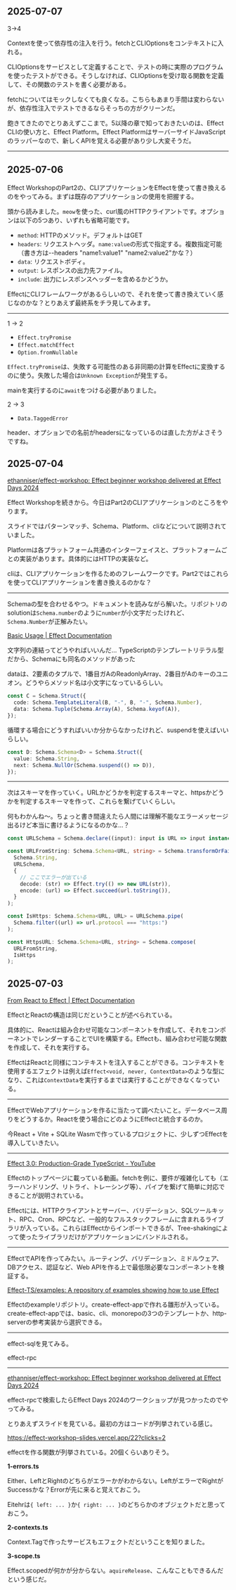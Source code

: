 ## 2025-07-07

3→4

Contextを使って依存性の注入を行う。fetchとCLIOptionsをコンテキストに入れる。

CLIOptionsをサービスとして定義することで、テストの時に実際のプログラムを使ったテストができる。そうしなければ、CLIOptionsを受け取る関数を定義して、その関数のテストを書く必要がある。

fetchについてはモックしなくても良くなる。こちらもあまり手間は変わらないが、依存性注入でテストできるならそっちの方がクリーンだ。

飽きてきたのでとりあえずここまで。5以降の章で知っておきたいのは、Effect CLIの使い方と、Effect Platform。Effect PlatformはサーバーサイドJavaScriptのラッパーなので、新しくAPIを覚える必要があり少し大変そうだ。

---

## 2025-07-06

Effect WorkshopのPart2の、CLIアプリケーションをEffectを使って書き換えるのをやってみる。まずは既存のアプリケーションの使用を把握する。

頭から読みました。`meow`を使った、curl風のHTTPクライアントです。オプションは以下の5つあり、いずれも省略可能です。

- `method`: HTTPのメソッド。デフォルトはGET
- `headers`: リクエストヘッダ。`name:value`の形式で指定する。複数指定可能（書き方は--headers "name1:value1" "name2:value2"かな？）
- `data`: リクエストボディ。
- `output`: レスポンスの出力先ファイル。
- `include`: 出力にレスポンスヘッダーを含めるかどうか。

EffectにCLIフレームワークがあるらしいので、それを使って書き換えていく感じなのかな？とりあえず最終系をチラ見してみます。

---

1 → 2

- `Effect.tryPromise`
- `Effect.matchEffect`
- `Option.fromNullable`

`Effect.tryPromise`は、失敗する可能性のある非同期の計算をEffectに変換するのに使う。失敗した場合は`Unknown Exception`が発生する。

mainを実行するのに`await`をつける必要がありました。

2 → 3

- `Data.TaggedError`

header、オプションでの名前がheadersになっているのは直した方がよさそうですね。


## 2025-07-04

[ethanniser/effect-workshop: Effect beginner workshop delivered at Effect Days 2024](https://github.com/ethanniser/effect-workshop)

Effect Workshopを続きから。今日はPart2のCLIアプリケーションのところをやります。

スライドではパターンマッチ、Schema、Platform、cliなどについて説明されていました。

Platformは各プラットフォーム共通のインターフェイスと、プラットフォームごとの実装があります。具体的にはHTTPの実装など。

cliは、CLIアプリケーションを作るためのフレームワークです。Part2ではこれらを使ってCLIアプリケーションを書き換えるのかな？

---

Schemaの型を合わせるやつ。ドキュメントを読みながら解いた。リポジトリのsolutionは`Schema.number`のように`number`が小文字だったけれど、`Schema.Number`が正解みたい。

[Basic Usage | Effect Documentation](https://effect.website/docs/schema/basic-usage/#tuples)


文字列の連結ってどうやればいいんだ... TypeScriptのテンプレートリテラル型だから、Schemaにも同名のメソッドがあった

dataは、2要素のタプルで、1番目ガAのReadonlyArray、2番目がAのキーのユニオン。どうやらメソッド名は小文字になっているらしい。

```ts
const C = Schema.Struct({
  code: Schema.TemplateLiteral(B, "-", B, "-", Schema.Number),
  data: Schema.Tuple(Schema.Array(A), Schema.keyof(A)),
});
```
循環する場合にどうすればいいか分からなかったけれど、suspendを使えばいいらしい。

```ts
const D: Schema.Schema<D> = Schema.Struct({
  value: Schema.String,
  next: Schema.NullOr(Schema.suspend(() => D)),
});
```

---

次はスキーマを作っていく。URLかどうかを判定するスキーマと、httpsかどうかを判定するスキーマを作って、これらを繋げていくらしい。

何もわかんね〜。ちょっと書き間違えたら人間には理解不能なエラーメッセージ出るけど本当に書けるようになるのかな...？

```ts
const URLSchema = Schema.declare((input): input is URL => input instanceof URL);

const URLFromString: Schema.Schema<URL, string> = Schema.transformOrFail(
  Schema.String,
  URLSchema,
  {
    // ここでエラーが出ている
    decode: (str) => Effect.try(() => new URL(str)),
    encode: (url) => Effect.succeed(url.toString()),
  }
);

const IsHttps: Schema.Schema<URL, URL> = URLSchema.pipe(
  Schema.filter((url) => url.protocol === "https:")
);

const HttpsURL: Schema.Schema<URL, string> = Schema.compose(
  URLFromString,
  IsHttps
);
```


## 2025-07-03

[From React to Effect | Effect Documentation](https://effect.website/blog/from-react-to-effect/)

EffectとReactの構造は同じだということが述べられている。

具体的に、Reactは組み合わせ可能なコンポーネントを作成して、それをコンポーネントでレンダーすることでUIを構築する。Effectも、組み合わせ可能な関数を作成して、それを実行する。

EffectはReactと同様にコンテキストを注入することができる。コンテキストを使用するエフェクトは例えば`Effect<void, never, ContextData>`のような型になり、これは`ContextData`を実行するまでは実行することができなくなっている。

---

EffectでWebアプリケーションを作るに当たって調べたいこと。データベース周りをどうするか。Reactを使う場合にどのようにEffectと統合するのか。

今React + Vite + SQLite Wasmで作っているプロジェクトに、少しずつEffectを導入していきたい。

---

[Effect 3.0: Production-Grade TypeScript - YouTube](https://www.youtube.com/watch?v=ViSiXfBKElQ)

Effectのトップページに載っている動画。fetchを例に、要件が複雑化しても（エラーハンドリング、リトライ、トレーシング等）、パイプを繋げて簡単に対応できることが説明されている。

Effectには、HTTPクライアントとサーバー、バリデーション、SQLツールキット、RPC、Cron、RPCなど、一般的なフルスタックフレームに含まれるライブラリが入っている。これらはEffectからインポートできるが、Tree-shakingによって使ったライブラリだけがアプリケーションにバンドルされる。

---

EffectでAPIを作ってみたい。ルーティング、バリデーション、ミドルウェア、DBアクセス、認証など、Web APIを作る上で最低限必要なコンポーネントを検証する。

[Effect-TS/examples: A repository of examples showing how to use Effect](https://github.com/Effect-TS/examples)

Effectのexampleリポジトリ。create-effect-appで作れる雛形が入っている。create-effect-appでは、basic、cli、monorepoの3つのテンプレートか、http-serverの参考実装から選択できる。


---

effect-sqlを見てみる。

effect-rpc

---

[ethanniser/effect-workshop: Effect beginner workshop delivered at Effect Days 2024](https://github.com/ethanniser/effect-workshop)

effect-rpcで検索したらEffect Days 2024のワークショップが見つかったのでやってみる。

とりあえずスライドを見ている。最初の方はコードが列挙されている感じ。

https://effect-workshop-slides.vercel.app/22?clicks=2

effectを作る関数が列挙されている。20個くらいありそう。

**1-errors.ts**

Either、LeftとRightのどちらがエラーかがわからない。LeftがエラーでRightがSuccessかな？Errorが先に来ると覚えておこう。

Eitehrは`{ left: ... }`か`{ right: ... }`のどちらかのオブジェクトだと思っておこう。

**2-contexts.ts**

Context.Tagで作ったサービスもエフェクトだということを知りました。

**3-scope.ts**

Effect.scopedが何かが分からない。`aquireRelease`、こんなこともできるんだという感じだ。
